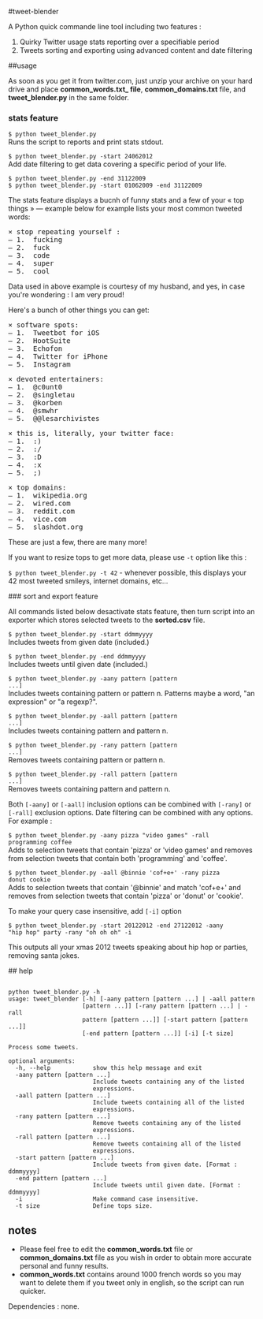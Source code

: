 #tweet-blender

A Python quick commande line tool including two features : 

1. Quirky Twitter usage stats reporting over a specifiable period
2. Tweets sorting and exporting using advanced content and date filtering 

##usage

As soon as you get it from twitter.com, just unzip your archive on your hard drive and place **common_words.txt_ file**, **common_domains.txt** file, and **tweet_blender.py** in the same folder.

### stats feature

<code>$ python tweet_blender.py</code>  
Runs the script to reports and print stats stdout.  

<code>$ python tweet_blender.py -start 24062012</code>  
Add date filtering to get data covering a specific period of your life. 

<code>$ python tweet_blender.py -end 31122009</code>  
<code>$ python tweet_blender.py -start 01062009 -end 31122009</code>  

The stats feature displays a bucnh of funny stats and a few of your « top things » — example below for example lists your most common tweeted words:  
<pre>
× stop repeating yourself :
— 1.  fucking
— 2.  fuck
— 3.  code
— 4.  super
— 5.  cool
</pre>  

Data used in above example is courtesy of my husband, and yes, in case you're wondering : I am very proud!  

Here's a bunch of other things you can get:

<pre>
× software spots:
— 1.  Tweetbot for iOS
— 2.  HootSuite
— 3.  Echofon
— 4.  Twitter for iPhone
— 5.  Instagram
</pre>  

<pre>
× devoted entertainers:
— 1.  @c0unt0
— 2.  @singletau
— 3.  @korben
— 4.  @smwhr
— 5.  @@lesarchivistes
</pre>  

<pre>
× this is, literally, your twitter face:
— 1.  :)
— 2.  :/
— 3.  :D
— 4.  :x
— 5.  ;)
</pre>  

<pre>
× top domains:
— 1.  wikipedia.org
— 2.  wired.com
— 3.  reddit.com
— 4.  vice.com
— 5.  slashdot.org
</pre>  

These are just a few, there are many more!

If you want to resize tops to get more data, please use <code>-t</code> option like this :  

<code>$ python tweet_blender.py -t 42</code> - whenever possible, this displays your 42 most tweeted smileys, internet domains, etc...

### sort and export feature

All commands listed below desactivate stats feature, then turn script into an exporter which stores selected tweets to the **sorted.csv** file.  

<code>$ python tweet_blender.py -start ddmmyyyy</code>  
Includes tweets from given date (included.)

<code>$ python tweet_blender.py -end ddmmyyyy</code>  
Includes tweets until given date (included.)

<code>$ python tweet_blender.py -aany pattern [pattern ...]</code>  
Includes tweets containing pattern or pattern n. Patterns maybe a word, "an expression" or "a regexp?". 

<code>$ python tweet_blender.py -aall pattern [pattern ...]</code>  
Includes tweets containing pattern and pattern n.  

<code>$ python tweet_blender.py -rany pattern [pattern ...]</code>  
Removes tweets containing pattern or pattern n.  

<code>$ python tweet_blender.py -rall pattern [pattern ...]</code>  
Removes tweets containing pattern and pattern n.  

Both <code>[-aany]</code> or <code>[-aall]</code> inclusion options can be combined with <code>[-rany]</code> or <code>[-rall]</code> exclusion options. Date filtering can be combined with any options. 
For example :  

<code>$ python tweet_blender.py -aany pizza "video games" -rall programming coffee</code>  
Adds to selection tweets that contain 'pizza' or 'video games' and removes from selection tweets that contain both 'programming' and 'coffee'.  

<code>$ python tweet_blender.py -aall @binnie 'cof+e+' -rany pizza donut cookie</code>  
Adds to selection tweets that contain '@binnie' and match 'cof+e+' and removes from selection tweets that contain 'pizza' or 'donut' or 'cookie'.  

To make your query case insensitive, add <code>[-i]</code> option   

<code>$ python tweet_blender.py -start 20122012 -end 27122012 -aany "hip hop" party -rany "oh oh oh" -i</code>

This outputs all your xmas 2012 tweets speaking about hip hop or parties, removing santa jokes.

## help

<pre><code>
python tweet_blender.py -h
usage: tweet_blender [-h] [-aany pattern [pattern ...] | -aall pattern
                     [pattern ...]] [-rany pattern [pattern ...] | -rall
                     pattern [pattern ...]] [-start pattern [pattern ...]]
                     [-end pattern [pattern ...]] [-i] [-t size]

Process some tweets.

optional arguments:
  -h, --help            show this help message and exit
  -aany pattern [pattern ...]
                        Include tweets containing any of the listed
                        expressions.
  -aall pattern [pattern ...]
                        Include tweets containing all of the listed
                        expressions.
  -rany pattern [pattern ...]
                        Remove tweets containing any of the listed
                        expressions.
  -rall pattern [pattern ...]
                        Remove tweets containing all of the listed
                        expressions.
  -start pattern [pattern ...]
                        Include tweets from given date. [Format : ddmmyyyy]
  -end pattern [pattern ...]
                        Include tweets until given date. [Format : ddmmyyyy]
  -i                    Make command case insensitive.
  -t size               Define tops size.
</code></pre>
## notes

- Please feel free to edit the **common_words.txt** file or **common_domains.txt** file as you wish in order to obtain more accurate personal and funny results.  
- **common_words.txt** contains around 1000 french words so you may want to delete them if you tweet only in english, so the script can run quicker.  

Dependencies : none.
